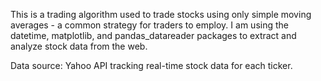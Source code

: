 This is a trading algorithm used to trade stocks using only simple moving averages - a common strategy for traders to employ. I am using the datetime, matplotlib, and pandas_datareader packages to extract and analyze stock data from the web.

Data source: Yahoo API tracking real-time stock data for each ticker.
